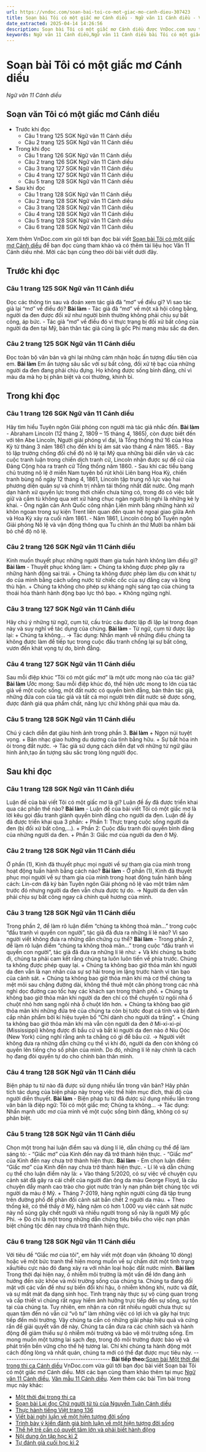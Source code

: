 ```yaml
---
url: https://vndoc.com/soan-bai-toi-co-mot-giac-mo-canh-dieu-307423
title: Soạn bài Tôi có một giấc mơ Cánh diều - Ngữ văn 11 Cánh diều - VnDoc.com
date_extracted: 2025-04-14 14:26:56
description: Soạn bài Tôi có một giấc mơ Cánh diều được VnDoc.com sưu tầm và xin gửi tới bạn đọc cùng tham khảo. Mời các bạn cùng theo dõi để có thêm tài liệu soạn văn 11 Cánh diều nhé.
keywords: Ngữ văn 11 Cánh diều,Ngữ văn 11 Cánh diều bài Tôi có một giấc mơ,Soạn văn 11 Cánh diều,văn 11 Cánh diều,soạn văn 11,soạn bài 11 cánh diều,ngữ văn 11 cd,Soạn bài Tôi có một giấc mơ Cánh diều,Soạn bài Tôi có một giấc mơ,Soạn văn Tôi có một giấc mơ,Tôi có một giấc mơ
---
```


# Soạn bài Tôi có một giấc mơ Cánh diều
 _Ngữ văn 11 Cánh diều_
## Soạn văn Tôi có một giấc mơ Cánh diều
  * Trước khi đọc
    * Câu 1 trang 125 SGK Ngữ văn 11 Cánh diều
    * Câu 2 trang 125 SGK Ngữ văn 11 Cánh diều
  * Trong khi đọc
    * Câu 1 trang 126 SGK Ngữ văn 11 Cánh diều
    * Câu 2 trang 126 SGK Ngữ văn 11 Cánh diều
    * Câu 3 trang 127 SGK Ngữ văn 11 Cánh diều
    * Câu 4 trang 127 SGK Ngữ văn 11 Cánh diều
    * Câu 5 trang 128 SGK Ngữ văn 11 Cánh diều
  * Sau khi đọc
    * Câu 1 trang 128 SGK Ngữ văn 11 Cánh diều
    * Câu 2 trang 128 SGK Ngữ văn 11 Cánh diều
    * Câu 3 trang 128 SGK Ngữ văn 11 Cánh diều
    * Câu 4 trang 128 SGK Ngữ văn 11 Cánh diều
    * Câu 5 trang 128 SGK Ngữ văn 11 Cánh diều
    * Câu 6 trang 128 SGK Ngữ văn 11 Cánh diều

Xem thêm
VnDoc.com xin gửi tới bạn đọc bài viết [Soạn bài Tôi có một giấc mơ Cánh diều](<https://vndoc.com/soan-bai-toi-co-mot-giac-mo-canh-dieu-307423>) để bạn đọc cùng tham khảo và có thêm tài liệu học Văn 11 Cánh diều nhé. Mời các bạn cùng theo dõi bài viết dưới đây.
## Trước khi đọc
### Câu 1 trang 125 SGK Ngữ văn 11 Cánh diều
Đọc các thông tin sau và đoán xem tác giả đã “mơ” về điều gì? Vì sao tác giả lại “mơ” về điều đó?
**Bài làm**
\- Tác giả đã “mơ” về một xã hội công bằng, người da đen được đối xử như người bình thường không phải chịu sự bất công, áp bức.
\- Tác giả “mơ” về điều đó vì thực trạng bị đối xử bất công của người da đen tại Mỹ, bản thân tác giả cũng là gốc Phi mang màu sắc da đen.
### Câu 2 trang 125 SGK Ngữ văn 11 Cánh diều
Đọc toàn bộ văn bản và ghi lại những cảm nhận hoặc ấn tượng đầu tiên của em.
**Bài làm**
Em ấn tượng sâu sắc với sự bất công, đối xử tệ bạc của những người da đen đang phải chịu đựng. Họ không được sống bình đẳng, chỉ vì màu da mà họ bị phân biệt và coi thường, khinh bỉ.
## Trong khi đọc
### Câu 1 trang 126 SGK Ngữ văn 11 Cánh diều
Hãy tìm hiểu Tuyên ngôn Giải phóng con người mà tác giả nhắc đến.
**Bài làm**
\- Abraham Lincoln \(12 tháng 2, 1809 – 15 tháng 4, 1865\), còn được biết đến với tên Abe Lincoln, Người giải phóng vĩ đại, là Tổng thống thứ 16 của Hoa Kỳ từ tháng 3 năm 1861 cho đến khi bị ám sát vào tháng 4 năm 1865.
\- Bày tỏ lập trường chống đối chế độ nô lệ tại Mỹ qua những bài diễn văn và các cuộc tranh luận trong chiến dịch tranh cử, Lincoln nhận được sự đề cử của Đảng Cộng hòa ra tranh cử Tổng thống năm 1860.
\- Sau khi các tiểu bang chủ trương nô lệ ở miền Nam tuyên bố rút khỏi Liên bang Hoa Kỳ, chiến tranh bùng nổ ngày 12 tháng 4, 1861, Lincoln tập trung nỗ lực vào hai phương diện quân sự và chính trị nhằm tái thống nhất đất nước. Ông mạnh dạn hành xử quyền lực trong thời chiến chưa từng có, trong đó có việc bắt giữ và cầm tù không qua xét xử hàng chục ngàn người bị nghi là những kẻ ly khai.
\- Ông ngăn cản Anh Quốc công nhận Liên minh bằng những hành xử khôn ngoan trong sự kiện Trent liên quan đến quan hệ ngoại giao giữa Anh và Hoa Kỳ xảy ra cuối năm 1861.
\- Năm 1861, Lincoln công bố Tuyên ngôn Giải phóng Nô lệ và vận động thông qua Tu chính án thứ Mười ba nhằm bãi bỏ chế độ nô lệ.
### Câu 2 trang 126 SGK Ngữ văn 11 Cánh diều
Kinh muốn thuyết phục những người tham gia tuần hành không làm điều gì?
**Bài làm**
\- Thuyết phục không làm:
\+ Chúng ta không được phép gây ra những hành động sai trái.
\+ Chúng ta không được phép làm dịu cơn khát tự do của mình bằng cách uống nước từ chiếc cốc của sự đắng cay và lòng thù hận.
\+ Chúng ta không cho phép sự kháng nghị sáng tạo của chúng ta thoái hóa thành hành động bạo lực thô bạo.
\+ Không ngừng nghỉ.
### Câu 3 trang 127 SGK Ngữ văn 11 Cánh diều
Hãy chú ý những từ ngữ, cụm từ, cấu trúc câu được lặp đi lặp lại trong đoạn này và suy nghĩ về tác dụng của chúng.
**Bài làm**
\- Từ ngữ, cụm từ được lặp lại:
\+ Chúng ta không…
→ Tác dụng: Nhấn mạnh về những điều chúng ta không được làm để tiếp tục trong cuộc đấu tranh chống lại sự bất công, vươn đến khát vọng tự do, bình đẳng.
### Câu 4 trang 127 SGK Ngữ văn 11 Cánh diều
Sau mỗi điệp khúc “Tôi có một giấc mơ” là một ước mong nào của tác giả?
**Bài làm**
Ước mong: Sau mỗi điệp khúc đó, thể hiện ước mong to lớn của tác giả về một cuộc sống, một đất nước có quyền bình đẳng, bản thân tác giả, những đứa con của tác giả và tất cả mọi người trên đất nước sẽ được sống, được đánh giá qua phẩm chất, năng lực chứ không phải qua màu da.
### Câu 5 trang 128 SGK Ngữ văn 11 Cánh diều
Chú ý cách diễn đạt giàu hình ảnh trong phần 3.
**Bài làm**
\+ Ngọn núi tuyệt vọng.
\+ Bản nhạc giao hưởng du dương của tình bằng hữu.
\+ Sự bất hòa inh ỏi trong đất nước.
→ Tác giả sử dụng cách diễn đạt với những từ ngữ giàu hình ảnh,tạo ấn tượng sâu sắc trong lòng người đọc.
## Sau khi đọc
### Câu 1 trang 128 SGK Ngữ văn 11 Cánh diều
Luận đề của bài viết Tôi có một giấc mơ là gì? Luận đề ấy đã được triển khai qua các phần thế nào?
**Bài làm**
\- Luận đề của bài viết Tôi có một giấc mơ là lời kêu gọi đấu tranh giành quyền bình đẳng cho người da đen.
Luận đề ấy đã được triển khai qua 3 phần:
\+ Phần 1: Thực trạng cuộc sống người da đen \(bị đối xử bất công,…\).
\+ Phần 2: Cuộc đấu tranh đòi quyền bình đẳng của những người da đen.
\+ Phần 3: Giấc mơ của người da đen ở Mỹ.
### Câu 2 trang 128 SGK Ngữ văn 11 Cánh diều
Ở phần \(1\), Kinh đã thuyết phục mọi người về sự tham gia của mình trong hoạt động tuần hành bằng cách nào?
**Bài làm**
\- Ở phần \(1\), Kinh đã thuyết phục mọi người về sự tham gia của mình trong hoạt động tuần hành bằng cách: Lin-cơn đã ký bản Tuyên ngôn Giải phóng nô lệ vào một trăm năm trước đó nhưng người da đen vẫn chưa được tự do.
→ Người da đen vẫn phải chịu sự bất công ngay cả chính quê hương của mình.
### Câu 3 trang 128 SGK Ngữ văn 11 Cánh diều
Trong phần 2, để làm rõ luận điểm “chúng ta không thoả mãn…” trong cuộc “đấu tranh vì quyền con người”, tác giả đã đưa ra những lí lẽ nào? Vì sao người viết không đưa ra những dẫn chứng cụ thể?
**Bài làm**
\- Trong phần 2, để làm rõ luận điểm “chúng ta không thoả mãn…” trong cuộc “đấu tranh vì quyền con người”, tác giả đã đưa ra những lí lẽ như:
\+ Và khi chúng ta bước đi, chúng ta phải cam kết rằng chúng ta luôn luôn tiến về phía trước. Chúng ta không được phép quay lại.
\+ Chúng ta không bao giờ thỏa mãn khi người da đen vẫn là nạn nhân của sự sợ hãi trong im lặng trước hành vi tàn bạo của cảnh sát.
\+ Chúng ta không bao giờ thỏa mãn khi mà cơ thể chúng ta mệt mỏi sau chặng đường dài, không thể thuê một căn phòng trong các nhà nghỉ dọc đường cao tốc hay các khách sạn trong thành phố.
\+ Chúng ta không bao giờ thỏa mãn khi người da đen chỉ có thể chuyển từ ngôi nhà ổ chuột nhỏ hơn sang ngôi nhà ổ chuột lớn hơn.
\+ Chúng ta không bao giờ thỏa mãn khi những đứa trẻ của chúng ta còn bị tước đoạt cá tính và bị đánh cắp nhân phẩm bởi kí hiệu tuyên bố “Chỉ dành cho người da trắng”.
\+ Chúng ta không bao giờ thỏa mãn khi mà vẫn còn người da đen ở Mi-xi-xi-pi \(Mississippi\) không được đi bầu cử và bất kì người da đen nào ở Niu Oóc \(New York\) cũng nghĩ rằng anh ta chẳng có gì để bầu cử.
→ Người viết không đưa ra những dẫn chứng cụ thể vì khi đó, người da đen còn không có quyền lên tiếng cho số phận của mình. Do đó, những lí lẽ này chính là cách họ đang đòi quyền tự do cho chính bản thân mình.
### Câu 4 trang 128 SGK Ngữ văn 11 Cánh diều
Biện pháp tu từ nào đã được sử dụng nhiều lần trong văn bản? Hãy phân tích tác dụng của biện pháp này trong việc thể hiện mục đích, thái độ của người diễn thuyết.
**Bài làm**
\- Biện pháp tu từ đã được sử dụng nhiều lần trong văn bản là điệp ngữ: Tôi có một giấc mơ; Chúng ta không…
→ Tác dụng: Nhấn mạnh ước mơ của mình về một cuộc sống bình đẳng, không có sự phân biệt.
### Câu 5 trang 128 SGK Ngữ văn 11 Cánh diều
Chọn một trong hai luận điểm sau và dùng lí lẽ, dẫn chứng cụ thể để làm sáng tỏ:
\- “Giấc mơ” của Kinh đến nay đã trở thành hiện thực.
\- “Giấc mơ” của Kinh đến nay chưa trở thành hiện thực.
**Bài làm**
\- Em chọn luận điểm: “Giấc mơ” của Kinh đến nay chưa trở thành hiện thực.
\- Lí lẽ và dẫn chứng cụ thể cho luận điểm này là:
\+ Vào tháng 5/2020, có sự việc về chuyện cựu cảnh sát đã gây ra cái chết của người đàn ông da màu George Floyd, là câu chuyện đẩy mạnh cao trào cho giọt nước tràn ly nạn phân biệt chủng tộc với người da màu ở Mỹ.
\+ Tháng 7-2019, hàng nghìn người cũng đã tập trung trên đường phố để phản đối cảnh sát bắn chết 2 người da màu.
\+ Theo thống kê, có thể thấy ở Mỹ, hằng năm có hơn 1.000 vụ việc cảnh sát nước này nổ súng gây chết người và nhiều người trong số này là người Mỹ gốc Phi.
→ Đó chỉ là một trong những dẫn chứng tiêu biểu cho việc nạn phân biệt chủng tộc đến nay chưa trở thành hiện thực.
### Câu 6 trang 128 SGK Ngữ văn 11 Cánh diều
Với tiêu đề “Giấc mơ của tôi", em hãy viết một đoạn văn \(khoảng 10 dòng\) hoặc vẽ một bức tranh thể hiện mong muốn về sự chấm dứt một tình trạng xấu/tiêu cực nào đó đang xảy ra với nhân loại hoặc đất nước mình.
**Bài làm**
Trong thời đại hiện nay, ô nhiễm môi trường là một vấn đề lớn đang ảnh hưởng đến sức khỏe và môi trường sống của chúng ta. Chúng ta đang đối mặt với các vấn đề như sự biến đổi khí hậu, ô nhiễm không khí, nước và đất, và sự mất mát đa dạng sinh học. Tình trạng này thực sự vô cùng quan trọng và cấp thiết vì chúng rất nguy hiểm ảnh hưởng trực tiếp đến sự sống, sự tồn tại của chúng ta. Tuy nhiên, em nhận ra còn rất nhiều người chưa thực sự quan tâm đến nó vẫn cứ “vô tư” làm những việc có lợi ích và gây hại trực tiếp đến môi trường. Vậy chúng ta cần có những giải pháp hiệu quả và cứng rắn để giải quyết vấn đề này. Chúng ta cần đưa ra các chính sách và hành động để giảm thiểu sự ô nhiễm môi trường và bảo vệ môi trường sống. Em mong muốn một tương lai sạch đẹp, trong đó môi trường được bảo vệ và phát triển bền vững cho thế hệ tương lai. Chỉ khi chúng ta hành động một cách đồng lòng và nhất quán, chúng ta mới có thể đạt được mục tiêu này.
\--------------------------------------------
**Bài tiếp theo:**[Soạn bài Một thời đại trong thi ca Cánh diều](<https://vndoc.com/soan-bai-mot-thoi-dai-trong-thi-ca-canh-dieu-307427>)
VnDoc.com vừa gửi tới bạn đọc bài viết Soạn bài Tôi có một giấc mơ Cánh diều. Mời các bạn cùng tham khảo thêm tại mục [Ngữ văn 11 Cánh diều](<https://vndoc.com/ngu-van-11-canh-dieu>), [Văn mẫu 11 Cánh diều](<https://vndoc.com/van-mau-lop-11-canh-dieu>).
Xem thêm các bài Tìm bài trong mục này khác:
  * [Một thời đại trong thi ca](</soan-bai-mot-thoi-dai-trong-thi-ca-canh-dieu-307427>)
  * [Soạn bài Lại đọc Chữ người tử tù của Nguyễn Tuân Cánh diều](</soan-bai-lai-doc-chu-nguoi-tu-tu-cua-nguyen-tuan-canh-dieu-307430>)
  * [Thực hành tiếng Việt trang 136](</soan-bai-thuc-hanh-tieng-viet-trang-136-canh-dieu-307539>)
  * [Viết bài nghị luận về một hiện tượng đời sống](</soan-bai-viet-bai-nghi-luan-ve-mot-hien-tuong-doi-song-canh-dieu-307542>)
  * [Trình bày ý kiến đánh giá bình luận về một hiện tượng đời sống](</soan-bai-trinh-bay-y-kien-danh-gia-binh-luan-ve-mot-hien-tuong-doi-song-canh-dieu-307545>)
  * [Thế hệ trẻ cần có quyết tâm lớn và phải biết hành động](</soan-bai-the-he-tre-can-co-quyet-tam-lon-va-phai-biet-hanh-dong-canh-dieu-307547>)
  * [Nội dung ôn tập học kì 2](</soan-bai-noi-dung-on-tap-hoc-ki-2-canh-dieu-307550>)
  * [Tự đánh giá cuối học kì 2](</soan-bai-tu-danh-gia-cuoi-hoc-ki-2-canh-dieu-307553>)


